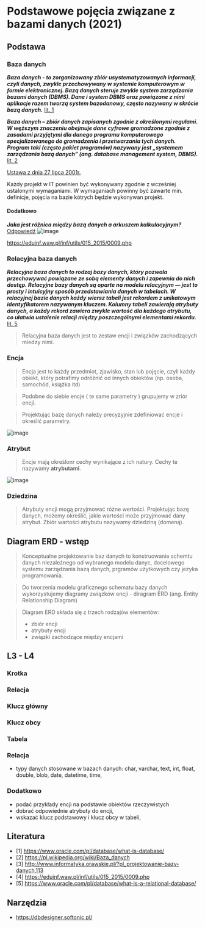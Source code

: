 # Podstawowe pojęcia związane z bazami danych (2021)

## Podstawa

### Baza danych 

***Baza danych - to zorganizowany zbiór usystematyzowanych informacji, czyli danych, zwykle przechowywany w systemie komputerowym w formie elektronicznej. Bazą danych steruje zwykle system zarządzania bazami danych (DBMS). Dane i system DBMS oraz powiązane z nimi aplikacje razem tworzą system bazodanowy, często nazywany w skrócie bazą danych.***
[lit. 1](https://www.oracle.com/pl/database/what-is-database/)

***Baza danych – zbiór danych zapisanych zgodnie z określonymi regułami. W węższym znaczeniu obejmuje dane cyfrowe gromadzone zgodnie z zasadami przyjętymi dla danego programu komputerowego specjalizowanego do gromadzenia i przetwarzania tych danych. Program taki (często pakiet programów) nazywany jest „systemem zarządzania bazą danych” (ang. database management system, DBMS).***
[lit. 2](https://pl.wikipedia.org/wiki/Baza_danych)

[Ustawa z dnia 27 lipca 2001r.](http://isap.sejm.gov.pl/isap.nsf/download.xsp/WDU20011281402/T/D20011402L.pdf)

Każdy projekt w IT powinien być wykonywany zgodnie z wcześniej ustalonymi wymaganiami. W wymaganiach powinny być zawarte min. definicje, pojęcia na bazie kótrych będzie wykonywan projekt.

#### Dodatkowo
***Jaka jest różnica między bazą danych a arkuszem kalkulacyjnym?***
[Odpowiedź](https://www.oracle.com/pl/database/what-is-database/)
![image](https://user-images.githubusercontent.com/26519123/132105452-401fa3fb-b03b-4240-bf57-ecee210c34fc.png)

https://eduinf.waw.pl/inf/utils/015_2015/0009.php

### Relacyjna baza danych

***Relacyjna baza danych to rodzaj bazy danych, który pozwala przechowywać powiązane ze sobą elementy danych i zapewnia do nich dostęp. Relacyjne bazy danych są oparte na modelu relacyjnym — jest to prosty i intuicyjny sposób przedstawiania danych w tabelach. W relacyjnej bazie danych każdy wiersz tabeli jest rekordem z unikatowym identyfikatorem nazywanym kluczem. Kolumny tabeli zawierają atrybuty danych, a każdy rekord zawiera zwykle wartość dla każdego atrybutu, co ułatwia ustalenie relacji między poszczególnymi elementami rekordu.***
[lit. 5](https://www.oracle.com/pl/database/what-is-a-relational-database/)


> Relacyjna baza danych jest to zestaw encji i związków zachodzących miedzy nimi.


### Encja

> Encja jest to każdy przedmiot, zjawisko, stan lub pojęcie, czyli każdy obiekt, który potrafimy odróżnić od innych obiektów (np. osoba, samochód, książka itd)

> Podobne do siebie encje ( te same parametry ) grupujemy w zriór encji. 

> Projektując bazę danych należy precyzyjnie zdefiniować encje i określić parametry.

![image](https://user-images.githubusercontent.com/26519123/132177912-e84d5700-56e0-4730-a83c-535730d25625.png)



### Atrybut

> Encje mają określonr cechy wynikające z ich natury. Cechy te nazywamy **atrybutami**.  

![image](https://user-images.githubusercontent.com/26519123/132178385-7a460559-f6b6-42e3-9d02-880c67980e8b.png)


### Dziedzina

> Atrybuty encji mogą przyjmować różne wertości. Projektując bazę danych, możemy określić, jakie wartości może przyjmować dany atrybut. Zbiór wartości atrybutu nazywamy dziedziną (domeną).

## Diagram ERD - wstęp

> Konceptualne projektowanie baz danych to konstruowanie schemtu danych niezależnego od wybranego modelu danyc, docelowego systemu zarządzania bazą danych, prgramów użytkowych czy jezyka programowania.

> Do tworzenia modelu graficznego schematu bazy danych wykorzystujemy diagramy związków encji - diragram ERD (ang. Entity Relationship Diagram)

> Diagram ERD składa się z trzech rodzajów elementów:
> - zbiór encji
> - atrybuty encji
> - związki zachodzące między encjami 

## L3 - L4

### Krotka

### Relacja 

### Klucz główny 

### Klucz obcy 

### Tabela

### Relacja

- typy danych stosowane w bazach danych: char, varchar, text, int, float, double, blob, date, datetime, time,

### Dodatkowo
- podać przykłady encji na podstawie obiektów rzeczywistych
- dobrać odpowiednie atrybuty do encji,
- wskazać klucz podstawowy i klucz obcy w tabeli, 


## Literatura
- [1] https://www.oracle.com/pl/database/what-is-database/
- [2] https://pl.wikipedia.org/wiki/Baza_danych
- [3] http://www.informatyka.orawskie.pl/?pl_projektowanie-bazy-danych,113
- [4] https://eduinf.waw.pl/inf/utils/015_2015/0009.php
- [5] https://www.oracle.com/pl/database/what-is-a-relational-database/

## Narzędzia
- https://dbdesigner.softonic.pl/




